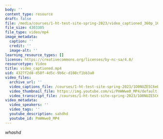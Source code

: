 ```yaml
---
body: ''
content_type: resource
draft: false
file: /media/courses/1-ht-test-site-spring-2023/video_captioned_360p_16_9.mp4
file_size: 4303305
file_type: video/mp4
image_metadata:
  caption: ''
  credit: ''
  image-alt: ''
learning_resource_types: []
license: https://creativecommons.org/licenses/by-nc-sa/4.0/
resourcetype: Video
title: video_captioned.mp4
uid: 4327f2d8-d58f-4d5c-9b6c-d108cf1bb3a0
video_files:
  archive_url: ''
  video_captions_file: /courses/1-ht-test-site-spring-2023/1O0NUZE5C6eE1gsZQdy62zFijv_AVQsWU_transcript.webvtt
  video_thumbnail_file: https://img.youtube.com/vi/PmWWwe0_MP4/default.jpg
  video_transcript_file: /courses/1-ht-test-site-spring-2023/1O0NUZE5C6eE1gsZQdy62zFijv_AVQsWU_transcript.pdf
video_metadata:
  video_speakers: ''
  video_tags: ''
  youtube_description: sahdhd
  youtube_id: PmWWwe0_MP4
---
```

*whashd*